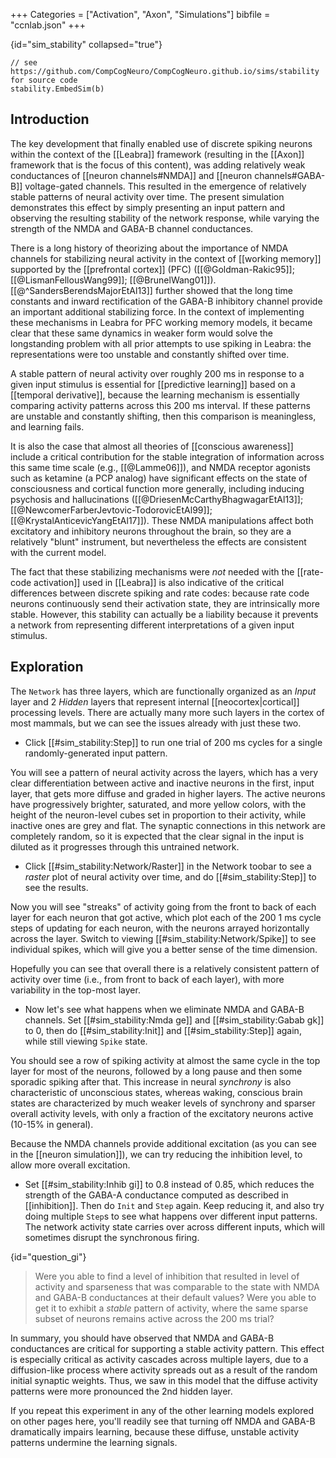+++
Categories = ["Activation", "Axon", "Simulations"]
bibfile = "ccnlab.json"
+++

{id="sim_stability" collapsed="true"}
```Goal
// see https://github.com/CompCogNeuro/CompCogNeuro.github.io/sims/stability for source code
stability.EmbedSim(b)
```

<div>

## Introduction

The key development that finally enabled use of discrete spiking neurons within the context of the [[Leabra]] framework (resulting in the [[Axon]] framework that is the focus of this content), was adding relatively weak conductances of [[neuron channels#NMDA]] and [[neuron channels#GABA-B]] voltage-gated channels. This resulted in the emergence of relatively stable patterns of neural activity over time. The present simulation demonstrates this effect by simply presenting an input pattern and observing the resulting stability of the network response, while varying the strength of the NMDA and GABA-B channel conductances.

There is a long history of theorizing about the importance of NMDA channels for stabilizing neural activity in the context of [[working memory]] supported by the [[prefrontal cortex]] (PFC) ([[@Goldman-Rakic95]]; [[@LismanFellousWang99]]; [[@BrunelWang01]]). [[@^SandersBerendsMajorEtAl13]] further showed that the long time constants and inward rectification of the GABA-B inhibitory channel provide an important additional stabilizing force. In the context of implementing these mechanisms in Leabra for PFC working memory models, it became clear that these same dynamics in weaker form would solve the longstanding problem with all prior attempts to use spiking in Leabra: the representations were too unstable and constantly shifted over time.

A stable pattern of neural activity over roughly 200 ms in response to a given input stimulus is essential for [[predictive learning]] based on a [[temporal derivative]], because the learning mechanism is essentially comparing activity patterns across this 200 ms interval. If these patterns are unstable and constantly shifting, then this comparison is meaningless, and learning fails.

It is also the case that almost all theories of [[conscious awareness]] include a critical contribution for the stable integration of information across this same time scale (e.g., [[@Lamme06]]), and NMDA receptor agonists such as ketamine (a PCP analog) have significant effects on the state of consciousness and cortical function more generally, including inducing psychosis and hallucinations ([[@DriesenMcCarthyBhagwagarEtAl13]]; [[@NewcomerFarberJevtovic-TodorovicEtAl99]]; [[@KrystalAnticevicYangEtAl17]]). These NMDA manipulations affect both excitatory and inhibitory neurons throughout the brain, so they are a relatively "blunt" instrument, but nevertheless the effects are consistent with the current model.

The fact that these stabilizing mechanisms were _not_ needed with the [[rate-code activation]] used in [[Leabra]] is also indicative of the critical differences between discrete spiking and rate codes: because rate code neurons continuously send their activation state, they are intrinsically more stable. However, this stability can actually be a liability because it prevents a network from representing different interpretations of a given input stimulus.

## Exploration

The `Network` has three layers, which are functionally organized as an _Input_ layer and 2 _Hidden_ layers that represent internal [[neocortex|cortical]] processing levels. There are actually many more such layers in the cortex of most mammals, but we can see the issues already with just these two.

* Click [[#sim_stability:Step]] to run one trial of 200 ms cycles for a single randomly-generated input pattern. 

You will see a pattern of neural activity across the layers, which has a very clear differentiation between active and inactive neurons in the first, input layer, that gets more diffuse and graded in higher layers. The active neurons have progressively brighter, saturated, and more yellow colors, with the height of the neuron-level cubes set in proportion to their activity, while inactive ones are grey and flat. The synaptic connections in this network are completely random, so it is expected that the clear signal in the input is diluted as it progresses through this untrained network.

* Click [[#sim_stability:Network/Raster]] in the Network toobar to see a _raster_ plot of neural activity over time, and do [[#sim_stability:Step]]  to see the results.

Now you will see "streaks" of activity going from the front to back of each layer for each neuron that got active, which plot each of the 200 1 ms cycle steps of updating for each neuron, with the neurons arrayed horizontally across the layer. Switch to viewing [[#sim_stability:Network/Spike]] to see individual spikes, which will give you a better sense of the time dimension.

Hopefully you can see that overall there is a relatively consistent pattern of activity over time (i.e., from front to back of each layer), with more variability in the top-most layer.

* Now let's see what happens when we eliminate NMDA and GABA-B channels. Set [[#sim_stability:Nmda ge]] and [[#sim_stability:Gabab gk]] to 0, then do [[#sim_stability:Init]] and [[#sim_stability:Step]] again, while still viewing `Spike` state.

You should see a row of spiking activity at almost the same cycle in the top layer for most of the neurons, followed by a long pause and then some sporadic spiking after that. This increase in neural _synchrony_ is also characteristic of unconscious states, whereas waking, conscious brain states are characterized by much weaker levels of synchrony and sparser overall activity levels, with only a fraction of the excitatory neurons active (10-15% in general).

Because the NMDA channels provide additional excitation (as you can see in the [[neuron simulation]]), we can try reducing the inhibition level, to allow more overall excitation.

* Set [[#sim_stability:Inhib gi]] to 0.8 instead of 0.85, which reduces the strength of the GABA-A conductance computed as described in [[inhibition]]. Then do `Init` and `Step` again. Keep reducing it, and also try doing multiple `Step`s to see what happens over different input patterns. The network activity state carries over across different inputs, which will sometimes disrupt the synchronous firing.

{id="question_gi"}
> Were you able to find a level of inhibition that resulted in level of activity and sparseness that was comparable to the state with NMDA and GABA-B conductances at their default values? Were you able to get it to exhibit a _stable_ pattern of activity, where the same sparse subset of neurons remains active across the 200 ms trial?

In summary, you should have observed that NMDA and GABA-B conductances are critical for supporting a stable activity pattern. This effect is especially critical as activity cascades across multiple layers, due to a diffusion-like process where activity spreads out as a result of the random initial synaptic weights. Thus, we saw in this model that the diffuse activity patterns were more pronounced the 2nd hidden layer.

If you repeat this experiment in any of the other learning models explored on other pages here, you'll readily see that turning off NMDA and GABA-B dramatically impairs learning, because these diffuse, unstable activity patterns undermine the learning signals.

</div>

